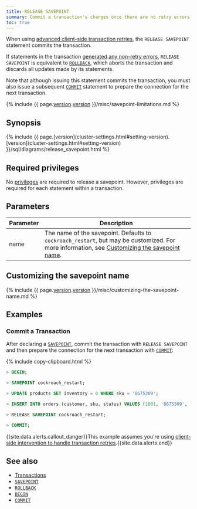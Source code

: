 ```yaml
---
title: RELEASE SAVEPOINT
summary: Commit a transaction's changes once there are no retry errors with the RELEASE SAVEPOINT statement in CockroachDB.
toc: true
---
```


When using [advanced client-side transaction retries](advanced-client-side-transaction-retries.html), the `RELEASE SAVEPOINT` statement commits the transaction.

If statements in the transaction [generated any non-retry errors](transactions.html#error-handling), `RELEASE SAVEPOINT` is equivalent to [`ROLLBACK`](rollback-transaction.html), which aborts the transaction and discards all updates made by its statements.

Note that although issuing this statement commits the transaction, you must also issue a subsequent [`COMMIT`](commit-transaction.html) statement to prepare the connection for the next transaction.

{% include {{ page.[version](cluster-settings.html#setting-version).[version](cluster-settings.html#setting-version) }}/misc/savepoint-limitations.md %}

## Synopsis

<div>
  {% include {{ page.[version](cluster-settings.html#setting-version).[version](cluster-settings.html#setting-version) }}/sql/diagrams/release_savepoint.html %}
</div>

## Required privileges

No [privileges](authorization.html#assign-privileges) are required to release a savepoint. However, privileges are required for each statement within a transaction.

## Parameters

Parameter | Description
--------- | -----------
name      | The name of the savepoint.  Defaults to `cockroach_restart`, but may be customized.  For more information, see [Customizing the savepoint name](#customizing-the-savepoint-name).

## Customizing the savepoint name

{% include {{ page.[version](cluster-settings.html#setting-version).[version](cluster-settings.html#setting-version) }}/misc/customizing-the-savepoint-name.md %}

## Examples

### Commit a Transaction

After declaring a [`SAVEPOINT`](savepoint.html), commit the transaction with `RELEASE SAVEPOINT` and then prepare the connection for the next transaction with [`COMMIT`](commit-transaction.html):

{% include copy-clipboard.html %}
~~~ sql
> BEGIN;

> SAVEPOINT cockroach_restart;

> UPDATE products SET inventory = 0 WHERE sku = '8675309';

> INSERT INTO orders (customer, sku, status) VALUES (1001, '8675309', 'new');

> RELEASE SAVEPOINT cockroach_restart;

> COMMIT;
~~~

{{site.data.alerts.callout_danger}}This example assumes you're using <a href="transactions.html#client-side-intervention">client-side intervention to handle transaction retries</a>.{{site.data.alerts.end}}

## See also

- [Transactions](transactions.html)
- [`SAVEPOINT`](savepoint.html)
- [`ROLLBACK`](rollback-transaction.html)
- [`BEGIN`](begin-transaction.html)
- [`COMMIT`](commit-transaction.html)

